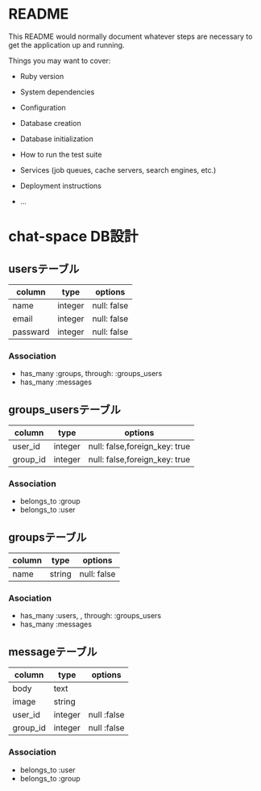 # README

This README would normally document whatever steps are necessary to get the
application up and running.

Things you may want to cover:

* Ruby version

* System dependencies

* Configuration

* Database creation

* Database initialization

* How to run the test suite

* Services (job queues, cache servers, search engines, etc.)

* Deployment instructions

* ...

# chat-space DB設計

## usersテーブル

|column|type|options|
|------|----|-------|
|name|integer|null: false|
|email|integer|null: false|
|passward|integer|null: false|

### Association
- has_many :groups, through: :groups_users
- has_many :messages


## groups_usersテーブル
|column|type|options|
|------|----|-------|
|user_id|integer|null: false,foreign_key: true|
|group_id|integer|null: false,foreign_key: true|

### Association
- belongs_to :group
- belongs_to :user

## groupsテーブル
|column|type|options|
|------|----|-------|
|name|string|null: false|

### Asociation
- has_many :users, , through: :groups_users
- has_many :messages

## messageテーブル
|column|type|options|
|------|----|-------|
|body|text||
|image|string||
|user_id|integer|null :false|
|group_id|integer|null :false|

### Association
- belongs_to :user
- belongs_to :group

